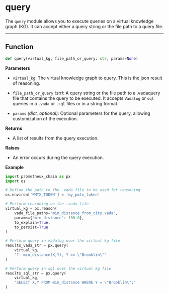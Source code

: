 # query

The `query` module allows you to execute queries on a virtual knowledge graph (KG). It can accept either a query string or the file path to a query file.

---

## Function

```python
def query(virtual_kg, file_path_or_query: str, params=None)
```

**Parameters**
- `virtual_kg`:
The virtual knowledge graph to query. This is the json result of reasoning.

- `file_path_or_query` _(str)_:
A query string or the file path to a .vadaquery file that contains the query to be executed. It accepts `Vadalog` or `sql` queries in a `.vada` or `.sql` files or in a string format.

- `params` _(dict, optional)_:
Optional parameters for the query, allowing customization of the execution.

**Returns**

- A list of results from the query execution.

**Raises**
- An error occurs during the query execution.

**Example**
```python
import prometheux_chain as px
import os

# Define the path to the .vada file to be used for reasoning
os.environ['PMTX_TOKEN'] = 'my_pmtx_token'

# Perform reasoning on the .vada file
virtual_kg = px.reason(
    vada_file_paths="min_distance_from_city.vada",
    params={"min_distance": 100.0},
    to_explain=True,
    to_persist=True
)

# Perform query in vadalog over the virtual kg file
results_vada_str = px.query(
    virtual_kg,
    "?- min_distance(X,Y), Y == \"Brooklin\""
)

# Perform query in sql over the virtual kg file
results_sql_str = px.query(
    virtual_kg,
    "SELECT X,Y FROM min_distance WHERE Y = \"Brooklin\";"
)
```